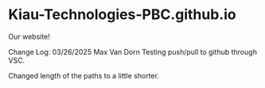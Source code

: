 # Kiau-Technologies-PBC.github.io
Our website!

Change Log:
03/26/2025
Max Van Dorn
Testing push/pull to github through VSC.

Changed length of the paths to a little shorter.